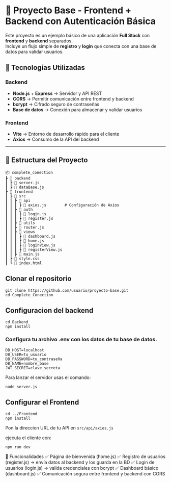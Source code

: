 # 📌 Proyecto Base - Frontend + Backend con Autenticación Básica

Este proyecto es un ejemplo básico de una aplicación **Full Stack** con **frontend** y **backend** separados.  
Incluye un flujo simple de **registro** y **login** que conecta con una base de datos para validar usuarios.  

## 🚀 Tecnologías Utilizadas

### Backend
- **Node.js** + **Express** → Servidor y API REST
- **CORS** → Permitir comunicación entre frontend y backend
- **bcrypt** → Cifrado seguro de contraseñas
- **Base de datos** → Conexión para almacenar y validar usuarios

### Frontend
- **Vite** → Entorno de desarrollo rápido para el cliente
- **Axios** → Consumo de la API del backend

---

## 📂 Estructura del Proyecto

```
📦 complete_conection
┣ 📂 backend
┃ ┣ 📜 server.js
┃ ┣ 📜 dataBase.js
┣ 📂 frontend
┃ ┣ 📂 src
┃ ┃ ┣ 📂 api
┃ ┃ ┃ ┣ 📜 axios.js        # Configuración de Axios
┃ ┃ ┣ 📂 auth
┃ ┃ ┃ ┣ 📜 login.js        
┃ ┃ ┃ ┣ 📜 register.js     
┃ ┃ ┣ 📂 utils             
┃ ┃ ┣ 📜 router.js         
┃ ┃ ┣ 📂 views
┃ ┃ ┃ ┣ 📜 dashboard.js    
┃ ┃ ┃ ┣ 📜 home.js         
┃ ┃ ┃ ┣ 📜 loginView.js    
┃ ┃ ┃ ┣ 📜 registerView.js 
┃ ┃ ┣ 📜 main.js           
┃ ┣ 📜 style.css     
┃ ┗ 📜 index.html
```

## Clonar el repositorio

```
git clone https://github.com/usuario/proyecto-base.git
cd Complete_Conection
```
## Configuracion del backend

```
cd Backend
npm install
```

### Configura tu archivo .env con los datos de tu base de datos.

```
DB_HOST=localhost
DB_USER=tu_usuario
DB_PASSWORD=tu_contraseña
DB_NAME=nombre_base
JWT_SECRET=clave_secreta
```

Para lanzar el servidor usas el comando:

```
node server.js
```

## Configurar el Frontend

```
cd ../Frontend
npm install
```

Pon la direccion URL de tu API en ```src/api/axios.js``` 

ejecuta el cliente con: 
```
npm run dev
```
🔑 Funcionalidades
✅ Página de bienvenida (home.js)
✅ Registro de usuarios (register.js) → envía datos al backend y los guarda en la BD
✅ Login de usuarios (login.js) → valida credenciales con bcrypt
✅ Dashboard básico (dashboard.js)
✅ Comunicación segura entre frontend y backend con CORS
